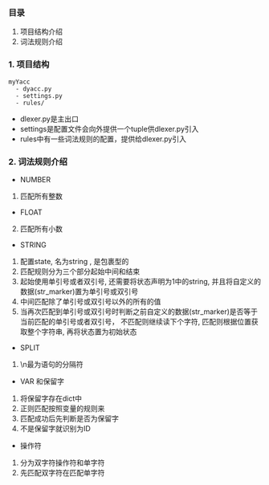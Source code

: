 
### 目录
1. 项目结构介绍
2. 词法规则介绍

### 1. 项目结构

```
myYacc
  - dyacc.py
  - settings.py
  - rules/
```
- dlexer.py是主出口
- settings是配置文件会向外提供一个tuple供dlexer.py引入
- rules中有一些词法规则的配置，提供给dlexer.py引入

### 2. 词法规则介绍
- NUMBER
1. 匹配所有整数

- FLOAT
2. 匹配所有小数

- STRING
1. 配置state, 名为string
, 是包裹型的
2. 匹配规则分为三个部分起始中间和结束
3. 起始使用单引号或者双引号, 还需要将状态声明为1中的string, 并且将自定义的数据(str_marker)置为单引号或双引号
4. 中间匹配除了单引号或双引号以外的所有的值
5. 当再次匹配到单引号或双引号时判断之前自定义的数据(str_marker)是否等于当前匹配的单引号或者双引号， 不匹配则继续读下个字符, 匹配则根据位置获取整个字符串, 再将状态置为初始状态

- SPLIT
1. \n最为语句的分隔符

- VAR 和保留字
1. 将保留字存在dict中
2. 正则匹配按照变量的规则来
3. 匹配成功后先判断是否为保留字
4. 不是保留字就识别为ID


- 操作符
1. 分为双字符操作符和单字符
2. 先匹配双字符在匹配单字符